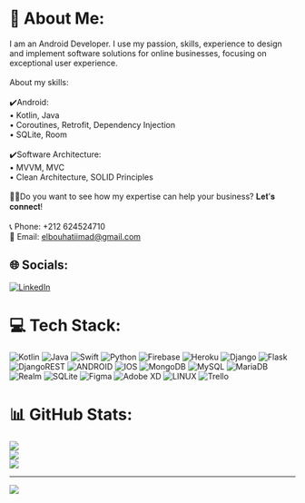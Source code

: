 # 💫 About Me:
I am an Android Developer. I use my passion, skills, experience to design and implement software solutions for online businesses, focusing on exceptional user experience.<br><br>About my skills: <br><br>✔️Android: <br>• Kotlin, Java<br>• Coroutines, Retrofit, Dependency Injection<br>• SQLite, Room<br><br>✔️Software Architecture: <br>• MVVM, MVC<br>• Clean Architecture, SOLID Principles<br><br>🤝🏽Do you want to see how my expertise can help your business? 𝐋𝐞𝐭'𝐬 𝐜𝐨𝐧𝐧𝐞𝐜𝐭!<br><br>📞 Phone: +212 624524710<br>📧 Email: elbouhatiimad@gmail.com


## 🌐 Socials:
[![LinkedIn](https://img.shields.io/badge/LinkedIn-%230077B5.svg?logo=linkedin&logoColor=white)](https://linkedin.com/in/imad-el-bouhati) 

# 💻 Tech Stack:
![Kotlin](https://img.shields.io/badge/kotlin-%230095D5.svg?style=for-the-badge&logo=kotlin&logoColor=white) ![Java](https://img.shields.io/badge/java-%23ED8B00.svg?style=for-the-badge&logo=java&logoColor=white) ![Swift](https://img.shields.io/badge/swift-F54A2A?style=for-the-badge&logo=swift&logoColor=white) ![Python](https://img.shields.io/badge/python-3670A0?style=for-the-badge&logo=python&logoColor=ffdd54) ![Firebase](https://img.shields.io/badge/firebase-%23039BE5.svg?style=for-the-badge&logo=firebase) ![Heroku](https://img.shields.io/badge/heroku-%23430098.svg?style=for-the-badge&logo=heroku&logoColor=white) ![Django](https://img.shields.io/badge/django-%23092E20.svg?style=for-the-badge&logo=django&logoColor=white) ![Flask](https://img.shields.io/badge/flask-%23000.svg?style=for-the-badge&logo=flask&logoColor=white) ![DjangoREST](https://img.shields.io/badge/DJANGO-REST-ff1709?style=for-the-badge&logo=django&logoColor=white&color=ff1709&labelColor=gray) ![ANDROID](https://img.shields.io/badge/android-%2320232a.svg?style=for-the-badge&logo=android&logoColor=%a4c639) ![IOS](https://img.shields.io/badge/IOS-%2320232a.svg?style=for-the-badge&logo=apple&logoColor=white) ![MongoDB](https://img.shields.io/badge/MongoDB-%234ea94b.svg?style=for-the-badge&logo=mongodb&logoColor=white) ![MySQL](https://img.shields.io/badge/mysql-%2300f.svg?style=for-the-badge&logo=mysql&logoColor=white) ![MariaDB](https://img.shields.io/badge/MariaDB-003545?style=for-the-badge&logo=mariadb&logoColor=white) ![Realm](https://img.shields.io/badge/Realm-39477F?style=for-the-badge&logo=realm&logoColor=white) ![SQLite](https://img.shields.io/badge/sqlite-%2307405e.svg?style=for-the-badge&logo=sqlite&logoColor=white) 	![Figma](https://img.shields.io/badge/figma-%23F24E1E.svg?style=for-the-badge&logo=figma&logoColor=white) ![Adobe XD](https://img.shields.io/badge/Adobe%20XD-470137?style=for-the-badge&logo=Adobe%20XD&logoColor=#FF61F6) ![LINUX](https://img.shields.io/badge/Linux-FCC624?style=for-the-badge&logo=linux&logoColor=black) ![Trello](https://img.shields.io/badge/Trello-%23026AA7.svg?style=for-the-badge&logo=Trello&logoColor=white)
# 📊 GitHub Stats:
![](https://github-readme-stats.vercel.app/api?username=imad-elbouhati&theme=dark&hide_border=false&include_all_commits=false&count_private=false)<br/>
![](https://github-readme-streak-stats.herokuapp.com/?user=imad-elbouhati&theme=dark&hide_border=false)<br/>
![](https://github-readme-stats.vercel.app/api/top-langs/?username=imad-elbouhati&theme=dark&hide_border=false&include_all_commits=false&count_private=false&layout=compact)


---
[![](https://visitcount.itsvg.in/api?id=imad-elbouhati&icon=0&color=0)](https://visitcount.itsvg.in)

<!-- Proudly created with GPRM ( https://gprm.itsvg.in ) -->

